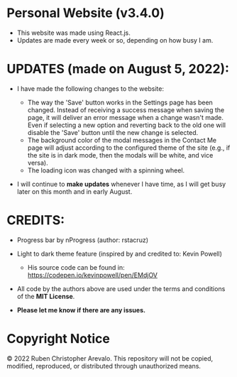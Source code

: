 # Personal Website (v3.4.0)

* This website was made using React.js.
* Updates are made every week or so, depending on how busy I am.

# UPDATES (made on August 5, 2022):

* I have made the following changes to the website:
  * The way the 'Save' button works in the Settings page has been changed. Instead of receiving a success message when saving the page, it will deliver an error message when a change wasn't made. Even if selecting a new option and reverting back to the old one will disable the 'Save' button until the new change is selected.
  * The background color of the modal messages in the Contact Me page will adjust according to the configured theme of the site (e.g., if the site is in dark mode, then the modals will be white, and vice versa).
  * The loading icon was changed with a spinning wheel.


* I will continue to **make updates** whenever I have time, as I will get busy later on this month and in early August.

# CREDITS:
* Progress bar by nProgress (author: rstacruz)

* Light to dark theme feature (inspired by and credited to: Kevin Powell)
  * His source code can be found in: https://codepen.io/kevinpowell/pen/EMdjOV

* All code by the authors above are used under the terms and conditions of the **MIT License**.
* **Please let me know if there are any issues.**

# Copyright Notice

© 2022 Ruben Christopher Arevalo. This repository will not be copied, modified, reproduced, or distributed through unauthorized means.
